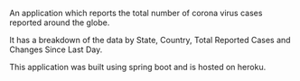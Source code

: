 An application which reports the total number of corona virus cases reported around the globe. 

It has a breakdown of the data by State, Country, Total Reported Cases and Changes Since Last Day.

This application was built using spring boot and is hosted on heroku.

